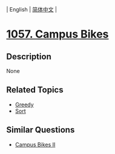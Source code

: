
| English | [简体中文](README.md) |
# [1057. Campus Bikes](https://leetcode-cn.com/problems/campus-bikes/)
## Description
None
## Related Topics
- [Greedy](https://leetcode-cn.com/tag/greedy)
- [Sort](https://leetcode-cn.com/tag/sort)
## Similar Questions
- [Campus Bikes II](../campus-bikes-ii/README_EN.md)
